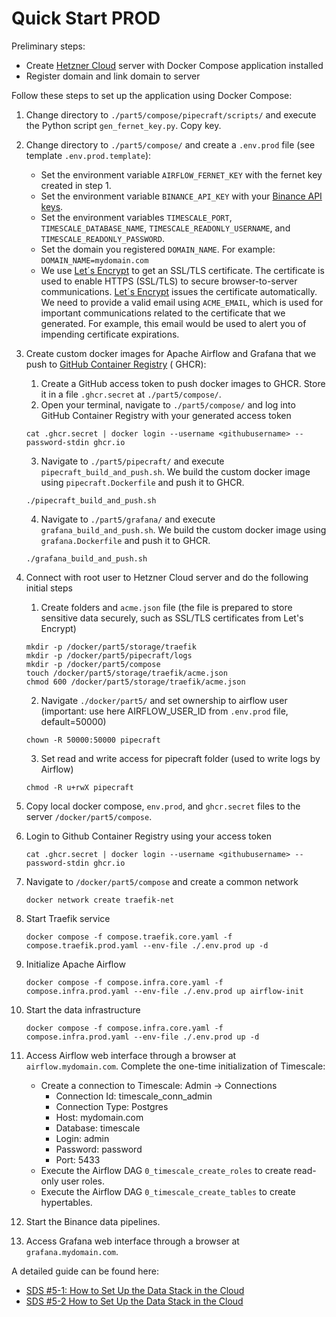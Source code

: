 # Quick Start PROD

Preliminary steps:

* Create [Hetzner Cloud](https://www.hetzner.com/cloud/) server with Docker Compose application installed
* Register domain and link domain to server

Follow these steps to set up the application using Docker Compose:

1. Change directory to `./part5/compose/pipecraft/scripts/` and execute the Python script `gen_fernet_key.py`. Copy key.
2. Change directory to `./part5/compose/` and create a `.env.prod` file (see template `.env.prod.template`):
    * Set the environment variable `AIRFLOW_FERNET_KEY` with the fernet key created in step 1.
    * Set the environment variable `BINANCE_API_KEY` with
      your [Binance API keys](https://www.binance.com/en/support/faq/how-to-create-api-keys-on-binance-360002502072).
    * Set the environment variables `TIMESCALE_PORT`, `TIMESCALE_DATABASE_NAME`, `TIMESCALE_READONLY_USERNAME`, and
      `TIMESCALE_READONLY_PASSWORD`.
    * Set the domain you registered `DOMAIN_NAME`. For example: `DOMAIN_NAME=mydomain.com`
    * We use [Let´s Encrypt](https://letsencrypt.org/) to get an SSL/TLS certificate. The certificate is used to enable
      HTTPS (SSL/TLS) to secure browser-to-server communications. [Let´s Encrypt](https://letsencrypt.org/) issues the
      certificate automatically. We need to provide a valid email using `ACME_EMAIL`, which is used for important
      communications related to the certificate that we generated. For example, this email would be used to alert you of
      impending certificate expirations.
3. Create custom docker images for Apache Airflow and Grafana that we push
   to [GitHub Container Registry](https://docs.github.com/en/packages/working-with-a-github-packages-registry/working-with-the-container-registry) (
   GHCR):
    1. Create a GitHub access token to push docker images to GHCR. Store it in a file `.ghcr.secret`
       at `./part5/compose/`.
    2. Open your terminal, navigate to `./part5/compose/`  and log into GitHub Container Registry with your generated
       access token
   ```
   cat .ghcr.secret | docker login --username <githubusername> --password-stdin ghcr.io
   ```
    3. Navigate to `./part5/pipecraft/` and execute `pipecraft_build_and_push.sh`. We build the custom docker image
       using `pipecraft.Dockerfile` and push it to GHCR.
   ```
   ./pipecraft_build_and_push.sh
   ```
    4. Navigate to `./part5/grafana/` and execute `grafana_build_and_push.sh`. We build the custom docker image
       using `grafana.Dockerfile` and push it to GHCR.
   ```
   ./grafana_build_and_push.sh
   ```
3. Connect with root user to Hetzner Cloud server and do the following initial steps
    1. Create folders and `acme.json` file (the file is prepared to store sensitive data securely, such as SSL/TLS
       certificates from Let's Encrypt)
   ```
   mkdir -p /docker/part5/storage/traefik
   mkdir -p /docker/part5/pipecraft/logs
   mkdir -p /docker/part5/compose
   touch /docker/part5/storage/traefik/acme.json
   chmod 600 /docker/part5/storage/traefik/acme.json
   ```
    2. Navigate `./docker/part5/` and set ownership to airflow user (important: use here AIRFLOW_USER_ID
       from `.env.prod`
       file, default=50000)
   ```
   chown -R 50000:50000 pipecraft
   ```
    3. Set read and write access for pipecraft folder (used to write logs by Airflow)
   ```
   chmod -R u+rwX pipecraft
   ```
4. Copy local docker compose, `env.prod`, and `ghcr.secret` files to the server `/docker/part5/compose`.
5. Login to Github Container Registry using your access token
   ```
   cat .ghcr.secret | docker login --username <githubusername> --password-stdin ghcr.io
   ```
6. Navigate to `/docker/part5/compose` and create a common network
   ```
   docker network create traefik-net
   ```
5. Start Traefik service
   ```
   docker compose -f compose.traefik.core.yaml -f compose.traefik.prod.yaml --env-file ./.env.prod up -d
   ```
6. Initialize Apache Airflow

   ```
   docker compose -f compose.infra.core.yaml -f compose.infra.prod.yaml --env-file ./.env.prod up airflow-init
   ```
7. Start the data infrastructure
   ```   
   docker compose -f compose.infra.core.yaml -f compose.infra.prod.yaml --env-file ./.env.prod up -d
   ```
8. Access Airflow web interface through a browser at ``airflow.mydomain.com``. Complete the one-time
   initialization of Timescale:
    - Create a connection to Timescale: Admin → Connections
        * Connection Id: timescale_conn_admin
        * Connection Type: Postgres
        * Host: mydomain.com
        * Database: timescale
        * Login: admin
        * Password: password
        * Port: 5433
    - Execute the Airflow DAG `0_timescale_create_roles` to create read-only user roles.
    - Execute the Airflow DAG `0_timescale_create_tables` to create hypertables.
9. Start the Binance data pipelines.
10. Access Grafana web interface through a browser at ``grafana.mydomain.com``.

A detailed guide can be found
here: 
* [SDS #5-1: How to Set Up the Data Stack in the Cloud](https://hiddenorder.io/p/sds-5-1-how-to-set-up-the-data-stack)
* [SDS #5-2 How to Set Up the Data Stack in the Cloud](https://hiddenorder.io/p/sds-5-2-how-to-set-up-the-data-stack)
